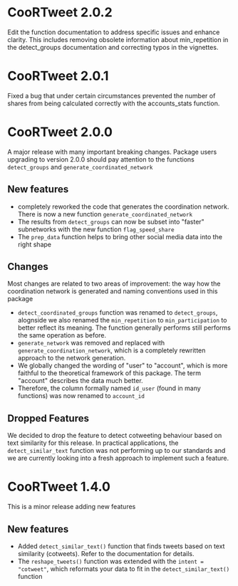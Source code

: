# CooRTweet 2.0.2

Edit the function documentation to address specific issues and enhance clarity. This includes removing obsolete information about min_repetition in the detect_groups documentation and correcting typos in the vignettes.

# CooRTweet 2.0.1

Fixed a bug that under certain circumstances prevented the number of shares from being calculated correctly with the accounts_stats function.

# CooRTweet 2.0.0

A major release with many important breaking changes. Package users upgrading to version 2.0.0
should pay attention to the functions `detect_groups` and `generate_coordinated_network`

## New features

- completely reworked the code that generates the coordination network. There is now a
    new function `generate_coordinated_network`
- The results from `detect_groups` can now be subset into "faster" subnetworks with the new function `flag_speed_share`
- The `prep_data` function helps to bring other social media data into the right shape

## Changes

Most changes are related to two areas of improvement: the way how the coordination network is 
generated and naming conventions used in this package

- `detect_coordinated_groups` function was renamed to `detect_groups`, alognside we also renamed
    the `min_repetition` to `min_participation` to better reflect its meaning. 
    The function generally performs still performs the same operation as before.
- `generate_network` was removed and replaced with `generate_coordination_network`, 
    which is a completely rewritten approach to the network generation.
- We globally changed the wording of "user" to "account", which is more faithful to 
    the theoretical framework of this package. The term "account" describes the data much better.
- Therefore, the column formally named `id_user` (found in many functions) was 
    now renamed to `account_id`

## Dropped Features

We decided to drop the feature to detect cotweeting behaviour based on text similarity for this
release. In practical applications, the `detect_similar_text` function was not performing up
to our standards and we are currently looking into a fresh approach to implement such a feature.

# CooRTweet 1.4.0

This is a minor release adding new features

## New features

* Added `detect_similar_text()` function that finds tweets based on text similarity (cotweets). Refer to the documentation for details.
* The `reshape_tweets()` function was extended with the `intent = "cotweet"`, which reformats your data to fit in the `detect_similar_text()` function
